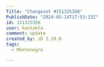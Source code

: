 ```yaml
---
Title: "Changeset #151325388"
PublishDate: "2024-05-14T17:53:15Z"
id: 151325388
user: kentakta
comment: update
created_by: iD 2.29.0
tags:
  - Montenegro

---
```

